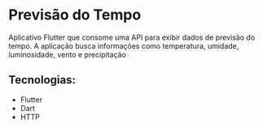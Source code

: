# **Previsão do Tempo**

Aplicativo Flutter que consome uma API para exibir dados de previsão do tempo. A aplicação busca informações como temperatura, umidade, luminosidade, vento e precipitação

## Tecnologias:
- Flutter
- Dart
- HTTP
